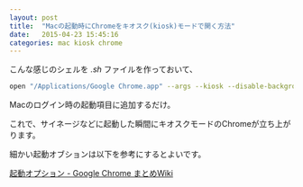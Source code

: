 ```yaml
---
layout: post
title:  "Macの起動時にChromeをキオスク(kiosk)モードで開く方法"
date:   2015-04-23 15:45:16
categories: mac kiosk chrome
---
```

こんな感じのシェルを *.sh* ファイルを作っておいて、

```zsh
open "/Applications/Google Chrome.app" --args --kiosk --disable-background-mode "http://hisasann.com/" --user-data-dir=/Users/[UserName]/Library/Application\ Support/Google/Chrome/kioskmode
```

Macのログイン時の起動項目に追加するだけ。

これで、サイネージなどに起動した瞬間にキオスクモードのChromeが立ち上がります。

細かい起動オブションは以下を参考にするとよいです。

[起動オプション - Google Chrome まとめWiki](http://chrome.half-moon.org/43.html)
